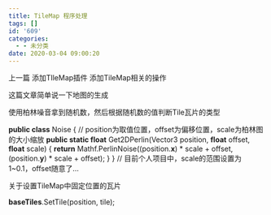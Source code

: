 ```yaml
---
title: TileMap 程序处理
tags: []
id: '609'
categories:
  - - 未分类
date: 2020-03-04 09:00:20
---
```


上一篇 添加TIleMap插件 添加TileMap相关的操作

这篇文章简单说一下地图的生成

使用柏林噪音拿到随机数，然后根据随机数的值判断Tile瓦片的类型

**public class** Noise
{
    // position为取值位置，offset为偏移位置，scale为柏林图的大小缩放
    **public static float** Get2DPerlin(Vector3 position, **float** offset, **float** scale)
    {
        **return** Mathf.PerlinNoise((position.**x**) \* scale + offset, (position.**y**) \* scale + offset);
    }
}
// 目前个人项目中，scale的范围设置为1~0.1，offset随意了…

关于设置TileMap中固定位置的瓦片

**baseTiles**.SetTile(position, tile);